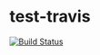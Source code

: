 # test-travis

[![Build Status](https://travis-ci.org/komayuki/test-travis.svg?branch=master)](https://travis-ci.org/komayuki/test-travis)
